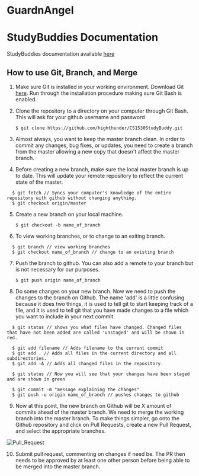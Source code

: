 # GuardnAngel

# **StudyBuddies Documentation**

StudyBuddies documentation available [here](https://highthunder.github.io/CS1530StudyBuddy/)

## How to use Git, Branch, and Merge

1. Make sure Git is installed in your working environment. Download Git [here](https://git-scm.com/downloads). Run through the installation procedure making sure Git Bash is enabled.

2. Clone the repository to a directory on your computer through Git Bash. This will ask for your github username and password

    `$ git clone https://github.com/highthunder/CS1530StudyBuddy.git` 

3. Almost always, you want to keep the master branch clean. In order to commit any changes, bug fixes, or updates, you need to create a branch from the master allowing a new copy that doesn't affect the master branch.

4. Before creating a new branch, make sure the local master branch is up to date. This will update your remote repository to reflect the current state of the master.
```
  $ git fetch // Syncs your computer's knowledge of the entire repository with github without changing anything.
  $ git checkout origin/master
```
5. Create a new branch on your local machine.

    `$ git checkout -b name_of_branch`
    
6. To view working branches, or to change to an exiting branch.
```
  $ git branch // view working branches
  $ git checkout name_of_branch // change to an existing branch
```

7. Push the branch to github. You can also add a remote to your branch but is not necessary for our purposes. 

    `$ git push origin name_of_branch`
    
8. Do some changes on your new branch. Now we need to push the changes to the branch on Github. The name 'add' is a little confusing because it does two things, it is used to tell git to start keeping track of a file, and it is used to tell git that you have made changes to a file which you want to include in your next commit.
```
  $ git status // shows you what files have changed. Changed files that have not been added are called 'unstaged' and will be shown in red.

  $ git add filename // Adds filename to the current commit
  $ git add . // Adds all files in the current directory and all subdirectories.
  $ git add -A // Adds all changed files in the repository.

  $ git status // Now you will see that your changes have been staged and are shown in green

  $ git commit -m "message explaining the changes"
  $ git push -u origin name_of_branch // pushes changes to github
```

9. Now at this point, the new branch on Github will be X amount of commits ahead of the master branch. We need to merge the working branch into the master branch. To make things simpler, go onto the Github repository and click on Pull Requests, create a new Pull Request, and select the appropriate branches.

![Pull_Request](https://i.imgur.com/01BcWpr.png)

10. Submit pull request, commenting on changes if need be. The PR then needs to be approved by at least one other person before being able to be merged into the master branch. 
